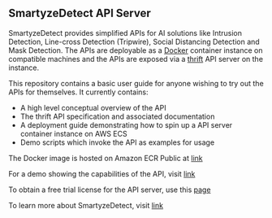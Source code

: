 ## SmartyzeDetect API Server

SmartyzeDetect provides simplified APIs for AI solutions like Intrusion Detection, Line-cross Detection (Tripwire), Social Distancing Detection and Mask Detection. The APIs are deployable as a [Docker](https://www.docker.com/) container instance on compatible machines and the APIs are exposed via a [thrift](https://thrift.apache.org/) API server on the instance.

This repository contains a basic user guide for anyone wishing to try out the APIs for themselves. It currently contains:
  - A high level conceptual overview of the API
  - The thrift API specification and associated documentation
  - A deployment guide demonstrating how to spin up a API server container instance on AWS ECS
  - Demo scripts which invoke the API as examples for usage

The Docker image is hosted on Amazon ECR Public at [link](https://gallery.ecr.aws/j6h6k0h7/ml/sd-apiserver)

For a demo showing the capabilities of the API, visit [link](https://youtu.be/zlnMdlDxsyQ)

To obtain a free trial license for the API server, use this [page](https://www.smartyzedetect.com/pages/sdkfreetrial)

To learn more about SmartyzeDetect, visit [link](https://www.smartyzedetect.com)


